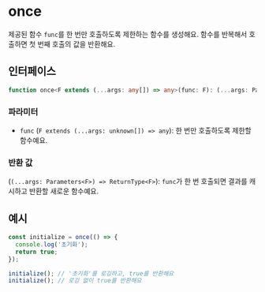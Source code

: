 # once

제공된 함수 `func`를 한 번만 호출하도록 제한하는 함수를 생성해요.
함수를 반복해서 호출하면 첫 번째 호출의 값을 반환해요.

## 인터페이스

```typescript
function once<F extends (...args: any[]) => any>(func: F): (...args: Parameters<F>) => ReturnType<F>;
```

### 파라미터

- `func` (`F extends (...args: unknown[]) => any`): 한 번만 호출하도록 제한할 함수예요.

### 반환 값

(`(...args: Parameters<F>) => ReturnType<F>`): `func`가 한 번 호출되면 결과를 캐시하고 반환할 새로운 함수예요.

## 예시

```typescript
const initialize = once(() => {
  console.log('초기화');
  return true;
});

initialize(); // '초기화'를 로깅하고, true를 반환해요
initialize(); // 로깅 없이 true를 반환해요
```
